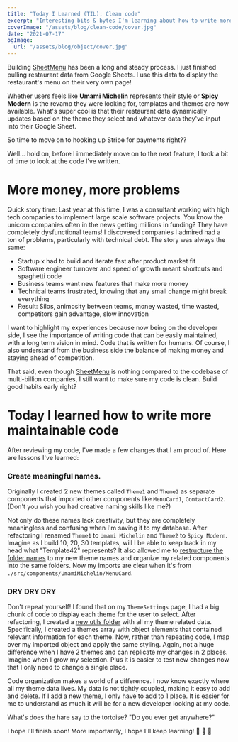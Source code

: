 ```yaml
---
title: "Today I Learned (TIL): Clean code"
excerpt: "Interesting bits & bytes I'm learning about how to write more maintainable code"
coverImage: "/assets/blog/clean-code/cover.jpg"
date: "2021-07-17"
ogImage:
  url: "/assets/blog/object/cover.jpg"
---
```


Building [SheetMenu](../projects/sheet-menu) has been a long and steady process. I just finished pulling restaurant data from Google Sheets. I use this data to display the restaurant's menu on their very own page!

Whether users feels like **Umami Michelin** represents their style or **Spicy Modern** is the revamp they were looking for, templates and themes are now available. What's super cool is that their restaurant data dynamically updates based on the theme they select and whatever data they've input into their Google Sheet.

So time to move on to hooking up Stripe for payments right??

Well... hold on, before I immediately move on to the next feature, I took a bit of time to look at the code I've written. 

# More money, more problems

Quick story time: Last year at this time, I was a consultant working with high tech companies to implement large scale software projects. You know the unicorn companies often in the news getting millions in funding? They have completely dysfunctional teams! I discovered companies I admired had a ton of problems, particularly with technical debt. The story was always the same: 

- Startup x had to build and iterate fast after product market fit 
- Software engineer turnover and speed of growth meant shortcuts and spaghetti code 
- Business teams want new features that make more money
- Technical teams frustrated, knowing that any small change might break everything 
- Result: Silos, animosity between teams, money wasted, time wasted, competitors gain advantage, slow innovation 

I want to highlight my experiences because now being on the developer side, I see the importance of writing code that can be easily maintained, with a long term vision in mind. Code that is written for humans. Of course, I also understand from the business side the balance of making money and staying ahead of competition. 

That said, even though [SheetMenu](../projects/sheet-menu) is nothing compared to the codebase of multi-billion companies, I still want to make sure my code is clean. Build good habits early right?

# Today I learned how to write more maintainable code

After reviewing my code, I've made a few changes that I am proud of. Here are lessons I've learned:

### Create meaningful names.

Originally I created 2 new themes called `Theme1` and `Theme2` as separate components that imported other components like `MenuCard1`, `ContactCard2`. (Don't you wish you had creative naming skills like me?)

Not only do these names lack creativity, but they are completely meaningless and confusing when I'm saving it to my database. After refactoring I renamed `Theme1` to `Umami Michelin` and `Theme2` to `Spicy Modern`. Imagine as I build 10, 20, 30 templates, will I be able to keep track in my head what "Template42" represents? It also allowed me to [restructure the folder names](https://github.com/alicelovescake/sheetmenu/tree/main/web/src/components/SpicyModern) to my new theme names and organize my related components into the same folders. Now my imports are clear when it's from `./src/components/UmamiMichelin/MenuCard`. 


### DRY DRY DRY

Don't repeat yourself! I found that on my `ThemeSettings` page, I had a big chunk of code to display each theme for the user to select. After refactoring, I created a [new utils folder](https://github.com/alicelovescake/sheetmenu/blob/main/web/src/utils/themes.js) with all my theme related data. Specifically, I created a themes array with object elements that contained relevant information for each theme. Now, rather than repeating code, I map over my imported object and apply the same styling. Again, not a huge difference when I have 2 themes and can replicate my changes in 2 places. Imagine when I grow my selection. Plus it is easier to test new changes now that I only need to change a single place. 

Code organization makes a world of a difference. I now know exactly where all my theme data lives. My data is not tightly coupled, making it easy to add and delete. If I add a new theme, I only have to add to 1 place. It is easier for me to understand as much it will be for a new developer looking at my code. 

What's does the hare say to the tortoise? "Do you ever get anywhere?" 

I hope I'll finish soon! More importantly, I hope I'll keep learning! 🐢 🐢 🐢



